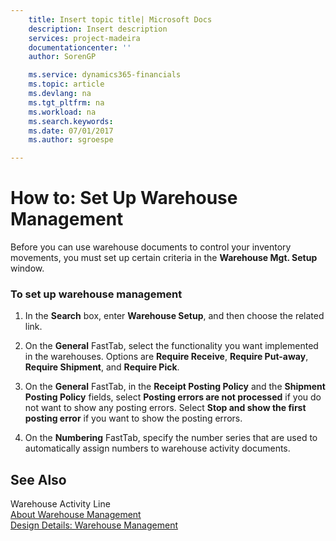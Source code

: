 ```yaml
---
    title: Insert topic title| Microsoft Docs
    description: Insert description
    services: project-madeira
    documentationcenter: ''
    author: SorenGP

    ms.service: dynamics365-financials
    ms.topic: article
    ms.devlang: na
    ms.tgt_pltfrm: na
    ms.workload: na
    ms.search.keywords:
    ms.date: 07/01/2017
    ms.author: sgroespe

---
```

# How to: Set Up Warehouse Management
Before you can use warehouse documents to control your inventory movements, you must set up certain criteria in the **Warehouse Mgt. Setup** window.  
  
### To set up warehouse management  
  
1.  In the **Search** box, enter **Warehouse Setup**, and then choose the related link.  
  
2.  On the **General** FastTab, select the functionality you want implemented in the warehouses. Options are **Require Receive**, **Require Put-away**, **Require Shipment**, and **Require Pick**.  
  
3.  On the **General** FastTab, in the **Receipt Posting Policy** and the **Shipment Posting Policy** fields, select **Posting errors are not processed** if you do not want to show any posting errors. Select **Stop and show the first posting error** if you want to show the posting errors.  
  
4.  On the **Numbering** FastTab, specify the number series that are used to automatically assign numbers to warehouse activity documents.  
  
## See Also  
 Warehouse Activity Line   
 [About Warehouse Management](../about-warehouse-management.md)   
 [Design Details: Warehouse Management](design-details-warehouse-management.md)